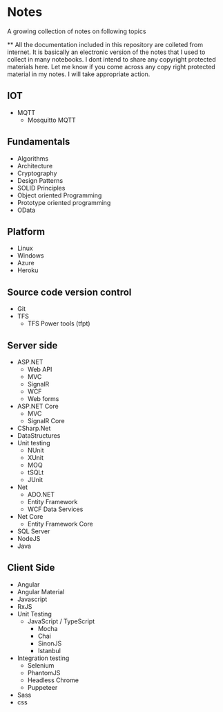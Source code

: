 # Notes
A growing collection of notes on following topics

** All the documentation included in this repository are colleted from internet. It is basically an electronic version of the notes that I used to collect in many notebooks. I dont intend to share any copyright protected materials here. Let me know if you come across any copy right protected material in my notes. I will take appropriate action.

## IOT

* MQTT
    * Mosquitto MQTT

## Fundamentals

* Algorithms
* Architecture
* Cryptography
* Design Patterns
* SOLID Principles
* Object oriented Programming
* Prototype oriented programming
* OData

## Platform

* Linux
* Windows
* Azure
* Heroku

## Source code version control

* Git
* TFS
    * TFS Power tools (tfpt)

## Server side

* ASP.NET
    * Web API
    * MVC
    * SignalR
    * WCF
    * Web forms
* ASP.NET Core
    * MVC
    * SignalR Core
* CSharp.Net
* DataStructures
* Unit testing
    * NUnit
    * XUnit
    * MOQ
    * tSQLt
    * JUnit
* Net
    * ADO.NET
    * Entity Framework
    * WCF Data Services
* Net Core
    * Entity Framework Core
* SQL Server
* NodeJS
* Java

## Client Side

* Angular
* Angular Material
* Javascript
* RxJS
* Unit Testing
    * JavaScript / TypeScript
        * Mocha
        * Chai
        * SinonJS
        * Istanbul
* Integration testing
    * Selenium
    * PhantomJS
    * Headless Chrome
    * Puppeteer
* Sass
* css
